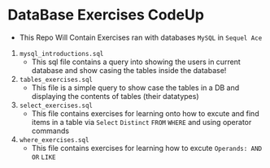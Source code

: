 # DataBase Exercises CodeUp
- This Repo Will Contain Exercises ran with databases `MySQL` in `Sequel Ace`
1. `mysql_introductions.sql`
    - This sql file contains a query into showing the users in current database and show casing the tables inside the database!
2. `tables_exercises.sql`
    - This file is a simple query to show case the tables in a DB and displaying the contents of tables (their datatypes)
3. `select_exercises.sql`
    - This file contains exercises for learning onto how to excute and find items in a table via `Select` `Distinct` `FROM` `WHERE` and using operator commands
4. `where_exercises.sql`
    - This file contains exercises for learning how to excute `Operands: AND OR` `LIKE`